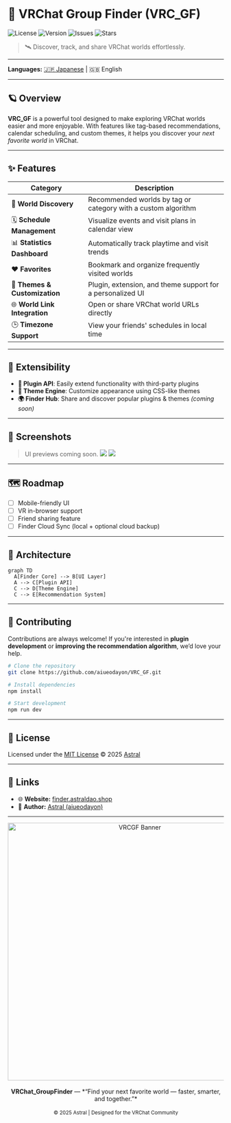 # 🌌 VRChat Group Finder (VRC_GF)

![License](https://img.shields.io/github/license/yourname/finder?style=flat-square)
![Version](https://img.shields.io/github/v/release/yourname/finder?style=flat-square)
![Issues](https://img.shields.io/github/issues/yourname/finder?style=flat-square)
![Stars](https://img.shields.io/github/stars/yourname/finder?style=flat-square)

> 🛰️ Discover, track, and share VRChat worlds effortlessly.

---

**Languages:** [🇯🇵 Japanese](README.md) | 🇬🇧 English

---

## 🪐 Overview

**VRC_GF** is a powerful tool designed to make exploring VRChat worlds easier and more enjoyable.
With features like tag-based recommendations, calendar scheduling, and custom themes,
it helps you discover your *next favorite world* in VRChat.

---

## ✨ Features

| Category                      | Description                                                   |
| ----------------------------- | ------------------------------------------------------------- |
| 🧭 **World Discovery**        | Recommended worlds by tag or category with a custom algorithm |
| 🗓️ **Schedule Management**   | Visualize events and visit plans in calendar view             |
| 📊 **Statistics Dashboard**   | Automatically track playtime and visit trends                 |
| ❤️ **Favorites**              | Bookmark and organize frequently visited worlds               |
| 🎨 **Themes & Customization** | Plugin, extension, and theme support for a personalized UI    |
| 🌐 **World Link Integration** | Open or share VRChat world URLs directly                      |
| 🕒 **Timezone Support**       | View your friends' schedules in local time                    |

---

## 🧩 Extensibility

* **🔌 Plugin API**: Easily extend functionality with third-party plugins
* **🎨 Theme Engine**: Customize appearance using CSS-like themes
* **🌍 Finder Hub**: Share and discover popular plugins & themes *(coming soon)*

---

## 📸 Screenshots

> UI previews coming soon.
> ![](./screenshots/main-ui.png)
> ![](./screenshots/dashboard.png)

---

## 🗺️ Roadmap

* [ ] Mobile-friendly UI
* [ ] VR in-browser support
* [ ] Friend sharing feature
* [ ] Finder Cloud Sync (local + optional cloud backup)

---

## 🧠 Architecture

```mermaid
graph TD
  A[Finder Core] --> B[UI Layer]
  A --> C[Plugin API]
  C --> D[Theme Engine]
  C --> E[Recommendation System]
```

---

## 🤝 Contributing

Contributions are always welcome!
If you're interested in **plugin development** or **improving the recommendation algorithm**, we’d love your help.

```bash
# Clone the repository
git clone https://github.com/aiueodayon/VRC_GF.git

# Install dependencies
npm install

# Start development
npm run dev
```

---

## 📜 License

Licensed under the [MIT License](./LICENSE) © 2025 [Astral](https://github.com/aiueodayon)

---

## 💫 Links

* 🌐 **Website:** [finder.astraldao.shop](https://finder.astraldao.shop)
* 👤 **Author:** [Astral (aiueodayon)](https://github.com/aiueodayon)

---

<div align="center">
  <img src="/docs/banner.png" width="600" alt="VRCGF Banner"><br><br>
  <strong>VRChat_GroupFinder</strong> — *“Find your next favorite world — faster, smarter, and together.”*  
  <br><br>
  <sub>© 2025 Astral | Designed for the VRChat Community</sub>
</div>
